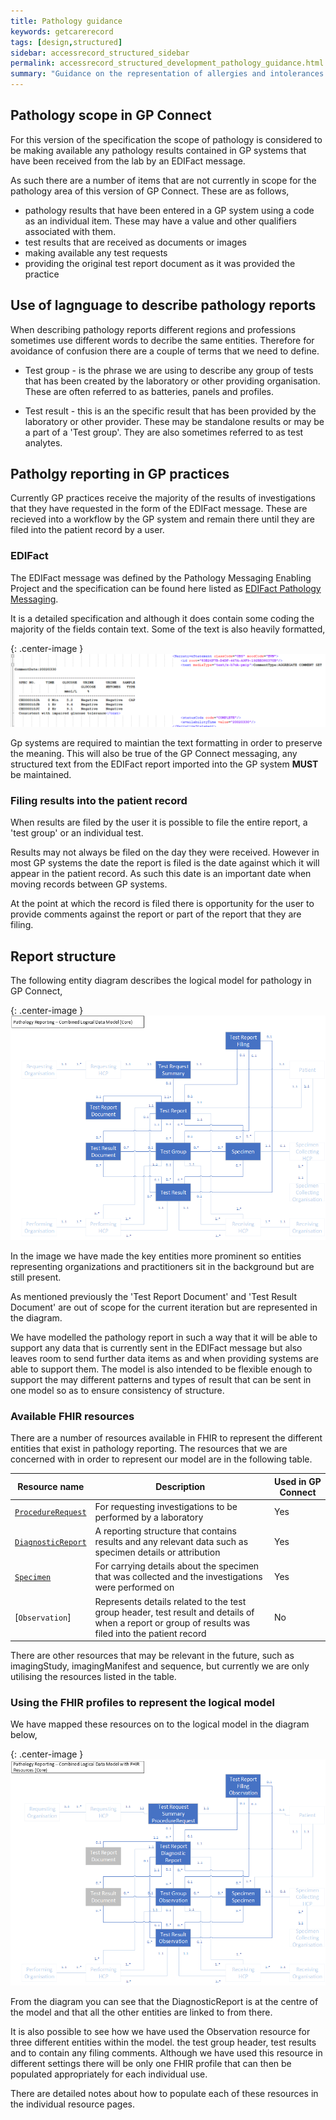 ```yaml
---
title: Pathology guidance
keywords: getcarerecord
tags: [design,structured]
sidebar: accessrecord_structured_sidebar
permalink: accessrecord_structured_development_pathology_guidance.html
summary: "Guidance on the representation of allergies and intolerances in GP Connect"
---
```


## Pathology scope in GP Connect

For this version of the specification the scope of pathology is considered to be making available any pathology results contained in GP systems that have been received from the lab by an EDIFact message.

As such there are a number of items that are not currently in scope for the pathology area of this version of GP Connect. These are as follows,

* pathology results that have been entered in a GP system using a code as an individual item. These may have a value and other qualifiers associated with them. 
* test results that are received as documents or images
* making available any test requests
* providing the original test report document as it was provided the practice

## Use of lagnguage to describe pathology reports

When describing pathology reports different regions and professions sometimes use different words to decribe the same entities. Therefore for avoidance of confusion there are a couple of terms that we need to define.

* Test group - is the phrase we are using to describe any group of tests that has been created by the laboratory or other providing organisation. These are often referred to as batteries, panels and profiles.

* Test result - this is an the specific result that has been provided by the laboratory or other provider. These may be standalone results or may be a part of a 'Test group'. They are also sometimes referred to as test analytes.

## Patholgy reporting in GP practices

Currently GP practices receive the majority of the results of investigations that they have requested in the form of the EDIFact message. These are recieved into a workflow by the GP system and remain there until they are filed into the patient record by a user. 

### EDIFact

The EDIFact message was defined by the Pathology Messaging Enabling Project and the specification can be found here listed as [EDIFact Pathology Messaging](https://digital.nhs.uk/data-and-information/information-standards/information-standards-and-data-collections-including-extractions/publications-and-notifications/standards-and-collections).

It is a detailed specification and although it does contain some coding the majority of the fields contain text. Some of the text is also heavily formatted,

{: .center-image }
![Structured text example](images/access_structured/Pathology_structured_text_example_2.png)

Gp systems are required to maintian the text formatting in order to preserve the meaning. This will also be true of the GP Connect messaging, any structured text from the EDIFact report imported into the GP system **MUST** be maintained.

### Filing results into the patient record

When results are filed by the user it is possible to file the entire report, a 'test group' or an individual test.

Results may not always be filed on the day they were received. However in most GP systems the date the report is filed is the date against which it will appear in the patient record. As such this date is an important date when moving records between GP systems. 

At the point at which the record is filed there is opportunity for the user to provide comments against the report or part of the report that they are filing.

## Report structure

The following entity diagram describes the logical model for pathology in GP Connect, 

{: .center-image }
![Pathology logical model](images/access_structured/Pathology_Logical_Model.png)

In the image we have made the key entities more prominent so entities representing organizations and practitioners sit in the background but are still present.

As mentioned previously the 'Test Report Document' and 'Test Result Document' are out of scope for the current iteration but are represented in the diagram. 

We have modelled the pathology report in such a way that it will be able to support any data that is currently sent in the EDIFact message but also leaves room to send further data items as and when providing systems are able to support them. The model is also intended to be flexible enough to support the may different patterns and types of result that can be sent in one model so as to ensure consistency of structure.

### Available FHIR resources

There are a number of resources available in FHIR to represent the different entities that exist in pathology reporting. The resources that we are concerned with in order to represent our model are in the following table.

| Resource name       | Description | Used in GP Connect |
|---------------------|-------------------| ----------|
| [`ProcedureRequest`](accessrecord_structured_development_ProcedureRequest.html) | For requesting investigations to be performed by a laboratory | Yes |
| [`DiagnosticReport`](accessrecord_structured_development_DiagnosticReport.html) | A reporting structure that contains results and any relevant data such as specimen details or attribution | Yes |
| [`Specimen`](accessrecord_structured_development_Specimen.html) | For carrying details about the specimen that was collected and the investigations were performed on | Yes |
| [`Observation`] |Represents details related to the test group header, test result and details of when a report or group of results was filed into the patient record| No |

There are other resources that may be relevant in the future, such as imagingStudy, imagingManifest and sequence, but currently we are only utilising the resources listed in the table.

### Using the FHIR profiles to represent the logical model 

We have mapped these resources on to the logical model in the diagram below,

{: .center-image }
![Pathology logical model with FHIR resource names](images/access_structured/Pathology_Logical_Model_with_FHIR_resource_names.png)

From the diagram you can see that the DiagnosticReport is at the centre of the model and that all the other entities are linked to from there. 

It is also possible to see how we have used the Observation resource for three different entities within the model. the test group header, test results and to contain any filing comments. Although we have used this resource in different settings there will be only one FHIR profile that can then be populated appropriately for each individual use.

There are detailed notes about how to populate each of these resources in the individual resource pages.




